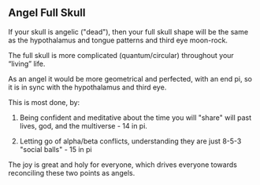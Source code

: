 ## Angel Full Skull


If your skull is angelic ("dead"), then your full skull shape will be the same as the hypothalamus and tongue patterns and third eye moon-rock. 

The full skull is more complicated (quantum/circular) throughout your “living” life. 

As an angel it would be more geometrical and perfected, with an end pi, so it is in sync with the hypothalamus and third eye. 


This is most done, by:

1) Being confident and meditative about the time you will "share" will past lives, god, and the multiverse - 14 in pi. 

2) Letting go of alpha/beta conflicts, understanding they are just 8-5-3 "social balls" - 15 in pi 



The joy is great and holy for everyone, which drives everyone towards reconciling these two points as angels.
